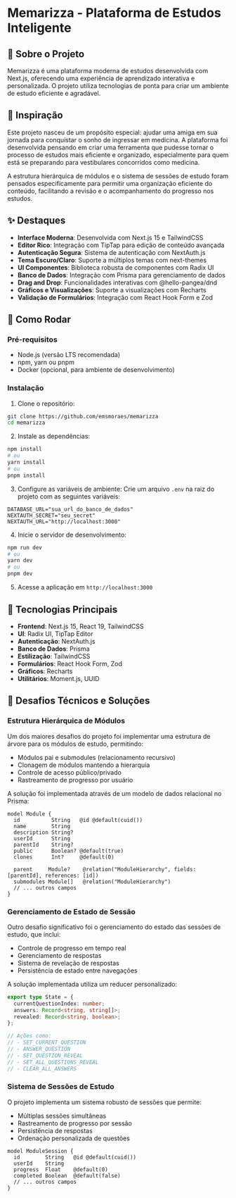 # Memarizza - Plataforma de Estudos Inteligente

## 📖 Sobre o Projeto

Memarizza é uma plataforma moderna de estudos desenvolvida com Next.js, oferecendo uma experiência de aprendizado interativa e personalizada. O projeto utiliza tecnologias de ponta para criar um ambiente de estudo eficiente e agradável.

## 💝 Inspiração

Este projeto nasceu de um propósito especial: ajudar uma amiga em sua jornada para conquistar o sonho de ingressar em medicina. A plataforma foi desenvolvida pensando em criar uma ferramenta que pudesse tornar o processo de estudos mais eficiente e organizado, especialmente para quem está se preparando para vestibulares concorridos como medicina.

A estrutura hierárquica de módulos e o sistema de sessões de estudo foram pensados especificamente para permitir uma organização eficiente do conteúdo, facilitando a revisão e o acompanhamento do progresso nos estudos.

## ✨ Destaques

- **Interface Moderna**: Desenvolvida com Next.js 15 e TailwindCSS
- **Editor Rico**: Integração com TipTap para edição de conteúdo avançada
- **Autenticação Segura**: Sistema de autenticação com NextAuth.js
- **Tema Escuro/Claro**: Suporte a múltiplos temas com next-themes
- **UI Componentes**: Biblioteca robusta de componentes com Radix UI
- **Banco de Dados**: Integração com Prisma para gerenciamento de dados
- **Drag and Drop**: Funcionalidades interativas com @hello-pangea/dnd
- **Gráficos e Visualizações**: Suporte a visualizações com Recharts
- **Validação de Formulários**: Integração com React Hook Form e Zod

## 🚀 Como Rodar

### Pré-requisitos

- Node.js (versão LTS recomendada)
- npm, yarn ou pnpm
- Docker (opcional, para ambiente de desenvolvimento)

### Instalação

1. Clone o repositório:
```bash
git clone https://github.com/emsmoraes/memarizza
cd memarizza
```

2. Instale as dependências:
```bash
npm install
# ou
yarn install
# ou
pnpm install
```

3. Configure as variáveis de ambiente:
Crie um arquivo `.env` na raiz do projeto com as seguintes variáveis:
```env
DATABASE_URL="sua_url_do_banco_de_dados"
NEXTAUTH_SECRET="seu_secret"
NEXTAUTH_URL="http://localhost:3000"
```

4. Inicie o servidor de desenvolvimento:
```bash
npm run dev
# ou
yarn dev
# ou
pnpm dev
```

5. Acesse a aplicação em `http://localhost:3000`


## 🔧 Tecnologias Principais

- **Frontend**: Next.js 15, React 19, TailwindCSS
- **UI**: Radix UI, TipTap Editor
- **Autenticação**: NextAuth.js
- **Banco de Dados**: Prisma
- **Estilização**: TailwindCSS
- **Formulários**: React Hook Form, Zod
- **Gráficos**: Recharts
- **Utilitários**: Moment.js, UUID


## 🎯 Desafios Técnicos e Soluções

### Estrutura Hierárquica de Módulos
Um dos maiores desafios do projeto foi implementar uma estrutura de árvore para os módulos de estudo, permitindo:
- Módulos pai e submodules (relacionamento recursivo)
- Clonagem de módulos mantendo a hierarquia
- Controle de acesso público/privado
- Rastreamento de progresso por usuário

A solução foi implementada através de um modelo de dados relacional no Prisma:
```prisma
model Module {
  id          String   @id @default(cuid())
  name        String
  description String?
  userId      String
  parentId    String?
  public      Boolean? @default(true)
  clones      Int?     @default(0)
  
  parent     Module?    @relation("ModuleHierarchy", fields: [parentId], references: [id])
  submodules Module[]   @relation("ModuleHierarchy")
  // ... outros campos
}
```

### Gerenciamento de Estado de Sessão
Outro desafio significativo foi o gerenciamento do estado das sessões de estudo, que inclui:
- Controle de progresso em tempo real
- Gerenciamento de respostas
- Sistema de revelação de respostas
- Persistência de estado entre navegações

A solução implementada utiliza um reducer personalizado:
```typescript
export type State = {
  currentQuestionIndex: number;
  answers: Record<string, string[]>;
  revealed: Record<string, boolean>;
};

// Ações como:
// - SET_CURRENT_QUESTION
// - ANSWER_QUESTION
// - SET_QUESTION_REVEAL
// - SET_ALL_QUESTIONS_REVEAL
// - CLEAR_ALL_ANSWERS
```

### Sistema de Sessões de Estudo
O projeto implementa um sistema robusto de sessões que permite:
- Múltiplas sessões simultâneas
- Rastreamento de progresso por sessão
- Persistência de respostas
- Ordenação personalizada de questões

```prisma
model ModuleSession {
  id        String   @id @default(cuid())
  userId    String
  progress  Float    @default(0)
  completed Boolean  @default(false)
  // ... outros campos
}
```
